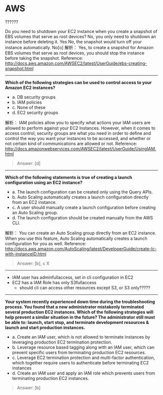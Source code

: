 # AWS

??????

Do you need to shutdown your EC2 instance when you create a snapshot of EBS volumes that serve as root devices?
 No, you only need to shutdown an instance before deleting it.
 Yes 
 No, the snapshot would turn off your instance automatically.
 No[o]
解析： Yes, to create a snapshot for Amazon EBS volumes that serve as root devices, you should stop the instance before taking the snapshot. Reference: http://docs.aws.amazon.com/AWSEC2/latest/UserGuide/ebs-creating-snapshot.html


-----

**Which of the following strategies can be used to control access to your Amazon EC2 instances?**
- a. DB security groups
- b. IAM policies
- c. None of these
- d. EC2 security groups 

解析： IAM policies allow you to specify what actions your IAM users are allowed to perform against your EC2 Instances. However, when it comes to access control, security groups are what you need in order to define and control the way you want your instances to be accessed, and whether or not certain kind of communications are allowed or not. Reference: http://docs.amazonwebservices.com/AWSEC2/latest/UserGuide/UsingIAM.html

> Answer: [d]

-----

**Which of the following statements is true of creating a launch configuration using an EC2 instance?**
- a. The launch configuration can be created only using the Query APIs.
- b. Auto Scaling automatically creates a launch configuration directly from an EC2 instance. 
- c. A user should manually create a launch configuration before creating an Auto Scaling group.
- d. The launch configuration should be created manually from the AWS CLI.

解析： You can create an Auto Scaling group directly from an EC2 instance. When you use this feature, Auto Scaling automatically creates a launch configuration for you as well. Reference: http://docs.aws.amazon.com/AutoScaling/latest/DeveloperGuide/create-lc-with-instanceID.html

> Answer: [b], c X

-----

- IAM user has adminfullaccess, set in cli configuration in EC2
- EC2 has a IAM Role has only S3fullaccess
  - should cli can access other resources except S3, or S3 only?????


-----

**Your system recently experienced down time during the troubleshooting process. You found that a new administrator mistakenly terminated several production EC2 instances. Which of the following strategies will help prevent a similar situation in the future? The administrator still must be able to: launch, start stop, and terminate development resources & launch and start production instances.**

- a. Create an lAM user, which is not allowed to terminate instances by leveraging production EC2 termination protection.
- b. Leverage resource based tagging along with an lAM user, which can prevent specific users from terminating production EC2 resources. 
- c. Leverage EC2 termination protection and multi-factor authentication, which together require users to authenticate before terminating EC2 instances
- d. Create an lAM user and apply an lAM role which prevents users from terminating production EC2 instances.

> Answer: [b]







